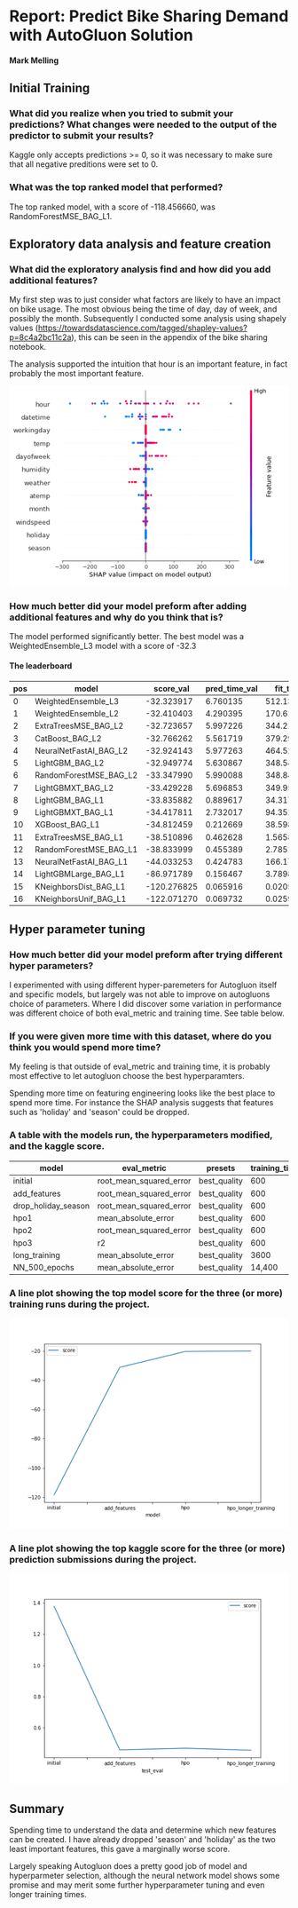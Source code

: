 # Report: Predict Bike Sharing Demand with AutoGluon Solution
#### Mark Melling

## Initial Training
### What did you realize when you tried to submit your predictions? What changes were needed to the output of the predictor to submit your results?
Kaggle only accepts predictions >= 0, so it was necessary to make sure that all negative preditions were set to 0.

### What was the top ranked model that performed?
The top ranked model, with a score of -118.456660, was RandomForestMSE_BAG_L1.

## Exploratory data analysis and feature creation
### What did the exploratory analysis find and how did you add additional features?
My first step was to just consider what factors are likely to have an impact on bike usage. 
The most obvious being the time of day, day of week, and possibly the month. 
Subsequently I conducted some analysis using shapely values (https://towardsdatascience.com/tagged/shapley-values?p=8c4a2bc11c2a), this can be seen in the appendix of the bike sharing notebook.

The analysis supported the intuition that hour is an important feature, in fact probably the most important feature.

![shap_summary.png](https://raw.githubusercontent.com/markmelling/bike_sharing/main/img/shap_summary.png)


### How much better did your model preform after adding additional features and why do you think that is?
The model performed significantly better. The best model was a WeightedEnsemble_L3 model with a score of -32.3

#### The leaderboard
 |pos|model|score_val|pred_time_val|fit_time|
 |---|---|---|---|---| 
 |0|      WeightedEnsemble_L3|  -32.323917|       6.760135|  512.133244|   
 |1|      WeightedEnsemble_L2|  -32.410403|       4.290395|  170.613109|   
 |2|     ExtraTreesMSE_BAG_L2|  -32.723657|       5.997226|  344.214564|   
 |3|          CatBoost_BAG_L2|  -32.766262|       5.561719|  379.297584|   
 |4|   NeuralNetFastAI_BAG_L2|  -32.924143|       5.977263|  464.524949|   
 |5|          LightGBM_BAG_L2|  -32.949774|       5.630867|  348.544685|   
 |6|   RandomForestMSE_BAG_L2|  -33.347990|       5.990088|  348.845684|   
 |7|        LightGBMXT_BAG_L2|  -33.429228|       5.696853|  349.956519|   
 |8|          LightGBM_BAG_L1|  -33.835882|       0.889617|   34.317848|   
 |9|        LightGBMXT_BAG_L1|  -34.417811|       2.732017|   94.352649|   
 |10|          XGBoost_BAG_L1|  -34.812459|       0.212669|   38.598792|   
 |11|    ExtraTreesMSE_BAG_L1|  -38.510896|       0.462628|    1.565891|   
 |12|  RandomForestMSE_BAG_L1|  -38.833999|       0.455389|    2.785168|   
 |13|  NeuralNetFastAI_BAG_L1|  -44.033253|       0.424783|  166.175911|   
 |14|    LightGBMLarge_BAG_L1|  -86.971789|       0.156467|    3.789872|   
 |15|   KNeighborsDist_BAG_L1| -120.276825|       0.065916|    0.020597|   
 |16|   KNeighborsUnif_BAG_L1| -122.071270|       0.069732|    0.025976|   

## Hyper parameter tuning
### How much better did your model preform after trying different hyper parameters?
I experimented with using different hyper-paremeters for Autogluon itself and specific models, but largely was not able to improve on autogluons choice of parameters.
Where I did discover some variation in performance was different choice of both eval_metric and training time. See table below.

### If you were given more time with this dataset, where do you think you would spend more time?
My feeling is that outside of eval_metric and training time, it is probably most effective to let autogluon choose the best hyperparamters. 

Spending more time on featuring engineering looks like the best place to spend more time. For instance the SHAP analysis suggests that features such as 'holiday' and 'season' could be dropped.

### A table with the models run, the hyperparameters modified, and the kaggle score.

|model|eval_metric|presets|training_time|score|
|---|---|---|---|---|
|initial|root_mean_squared_error|best_quality|600|1.37974|
|add_features|root_mean_squared_error|best_quality|600|0.45910|
|drop_holiday_season|root_mean_squared_error|best_quality|600|0.46170|
|hpo1|mean_absolute_error|best_quality|600|0.46934|
|hpo2|root_mean_squared_error|best_quality|600|0.51804|
|hpo3|r2|best_quality|600|0.51596|
|long_training|mean_absolute_error|best_quality|3600|0.45688|
|NN_500_epochs|mean_absolute_error|best_quality|14,400|0.45053|


### A line plot showing the top model score for the three (or more) training runs during the project.

![model_train_score.png](https://raw.githubusercontent.com/markmelling/bike_sharing/main/img/model_train_score.png)

### A line plot showing the top kaggle score for the three (or more) prediction submissions during the project.

![model_test_score.png](https://raw.githubusercontent.com/markmelling/bike_sharing/main/img/model_test_score.png)

## Summary
Spending time to understand the data and determine which new features can be created. I have already dropped 'season' and 'holiday' as the two least important features, this gave a marginally worse score.

Largely speaking Autogluon does a pretty good job of model and hyperparmeter selection, although the neural network model shows some promise and may merit some further hyperparameter tuning and even longer training times. 

